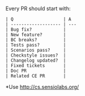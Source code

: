 Every PR should start with:

```
| Q                   | A
| ------------------- | ---
| Bug fix?            |
| New feature?        |
| BC breaks?          |
| Tests pass?         |
| Scenarios pass?     |
| Checkstyle issues?  |
| Changelog updated?  |
| Fixed tickets       |
| Doc PR              |
| Related CE PR       |
```

*Use http://cs.sensiolabs.org/
